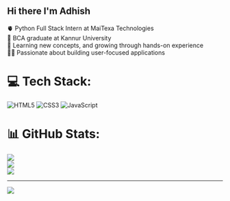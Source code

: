 ## Hi there I'm Adhish

🫀 Python Full Stack Intern at MaiTexa Technologies<br/>
🧠 BCA graduate at Kannur University<br/>
💪 Learning new concepts, and growing through hands-on experience<br/>
👩‍🚀 Passionate about building user-focused applications

# 💻 Tech Stack:
![HTML5](https://img.shields.io/badge/html5-%23E34F26.svg?style=flat-square&logo=html5&logoColor=white) ![CSS3](https://img.shields.io/badge/css3-%231572B6.svg?style=flat-square&logo=css3&logoColor=white) ![JavaScript](https://img.shields.io/badge/javascript-%23323330.svg?style=flat-square&logo=javascript&logoColor=%23F7DF1E)
# 📊 GitHub Stats:
![](https://github-readme-stats.vercel.app/api?username=Adhish-Ullasan&theme=merko&hide_border=false&include_all_commits=false&count_private=false)<br/>
![](https://nirzak-streak-stats.vercel.app/?user=Adhish-Ullasan&theme=merko&hide_border=false)<br/>
![](https://github-readme-stats.vercel.app/api/top-langs/?username=Adhish-Ullasan&theme=merko&hide_border=false&include_all_commits=false&count_private=false&layout=compact)

---
[![](https://visitcount.itsvg.in/api?id=Adhish-Ullasan&icon=0&color=0)](https://visitcount.itsvg.in)

<!-- Proudly created with GPRM ( https://gprm.itsvg.in ) -->
